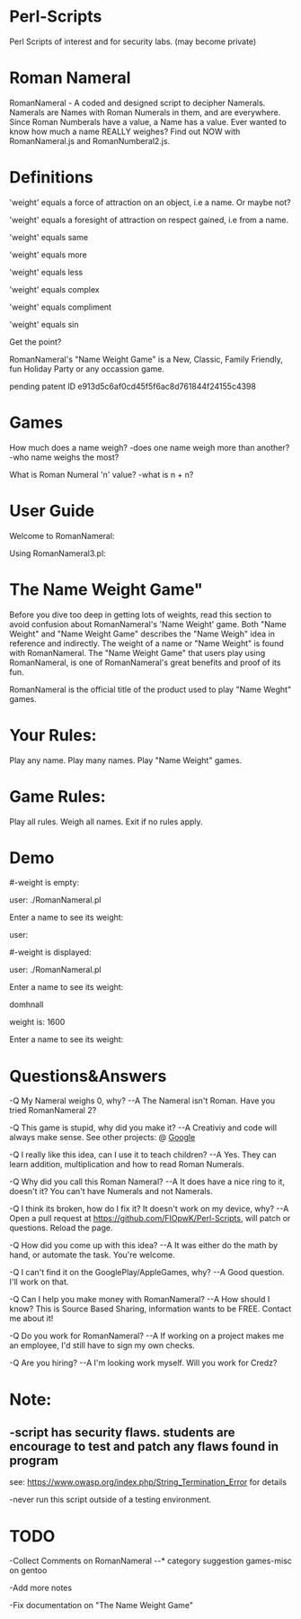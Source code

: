 # Perl-Scripts
Perl Scripts of interest and for security labs. (may become private)
# Roman Nameral
RomanNameral - A coded and designed script to decipher Namerals. Namerals are Names with Roman Numerals in them, and are everywhere. Since Roman Numberals have a value, a Name has a value. Ever wanted to know how much a name REALLY weighes? 
Find out NOW with RomanNameral.js and RomanNumberal2.js.

# Definitions
'weight' equals a force of attraction on an object, i.e a name. Or maybe not?

'weight' equals a foresight of attraction on respect gained, i.e from a name.

'weight' equals same

'weight' equals more 

'weight' equals less

'weight' equals complex

'weight' equals compliment

'weight' equals sin

Get the point?

RomanNameral's "Name Weight Game" is a New, Classic, Family Friendly, fun Holiday Party or any occassion game.

pending patent ID
e913d5c6af0cd45f5f6ac8d761844f24155c4398

# Games
How much does a name weigh?
-does one name weigh more than another?
-who name weighs the most?

What is Roman Numeral 'n' value?
-what is n + n?



# User Guide

Welcome to RomanNameral:

Using RomanNameral3.pl:

# The Name Weight Game"

Before you dive too deep in getting lots of weights, read this section to avoid confusion about RomanNameral's 'Name 
Weight' game. Both "Name Weight" and "Name Weight Game" describes the "Name Weigh" idea in reference and 
indirectly. The weight of a name or "Name Weight" is found with RomanNameral. 
The "Name Weight Game" that users play using RomanNameral, is one of RomanNameral's great benefits and proof of its fun.

RomanNameral is the official title of the product used to play "Name Weght" games.


# Your Rules:

Play any name. Play many names. Play "Name Weight" games.


# Game Rules:

Play all rules. Weigh all names. Exit if no rules apply.

# Demo
#-weight is empty:


user: ./RomanNameral.pl

Enter a name to see its weight:





user:


#-weight is displayed:

user: ./RomanNameral.pl 

Enter a name to see its weight: 

domhnall


 weight is: 1600


Enter a name to see its weight:


# Questions&Answers
-Q My Nameral weighs 0, why?
--A The Nameral isn't Roman. Have you tried RomanNameral 2?

-Q This game is stupid, why did you make it?
--A Creativiy and code will always make sense. See other projects: @ <a href="google.com">Google</a>

-Q I really like this idea, can I use it to teach children?
--A Yes. They can learn addition, multiplication and how to read Roman Numerals.

-Q Why did you call this Roman Nameral?
--A It does have a nice ring to it, doesn't it? You can't have Numerals and not Namerals.

-Q I think its broken, how do I fix it? It doesn't work on my device, why?
--A Open a pull request at https://github.com/FIOpwK/Perl-Scripts, will patch or questions. Reload the page.

-Q How did you come up with this idea?
--A It was either do the math by hand, or automate the task. You're welcome.

-Q I can't find it on the GooglePlay/AppleGames, why?
--A Good question. I'll work on that. 

-Q Can I help you make money with RomanNameral?
--A How should I know? This is Source Based Sharing, information wants to be FREE. Contact me about it!

-Q Do you work for RomanNameral?
--A If working on a project makes me an employee, I'd still have to sign my own checks.

-Q Are you hiring?
--A I'm looking work myself. Will you work for Credz?


# Note:
-script has security flaws. students are encourage to test and patch any flaws found in program
-
see: https://www.owasp.org/index.php/String_Termination_Error for details

-never run this script outside of a testing environment.

# TODO
-Collect Comments on RomanNameral
--* category suggestion games-misc on gentoo

-Add more notes

-Fix documentation on "The Name Weight Game"
